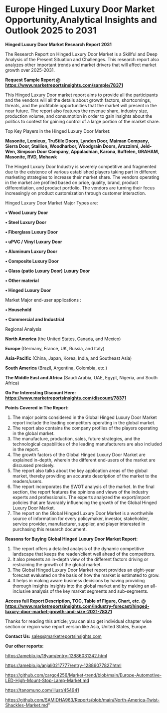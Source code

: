 # Europe Hinged Luxury Door Market Opportunity,Analytical Insights and Outlook 2025 to 2031

<strong>Hinged Luxury Door Market Research Report 2031</strong>

The Research Report on Hinged Luxury Door Market is a Skillful and Deep Analysis of the Present Situation and Challenges. This research report also analyzes other important trends and market drivers that will affect market growth over 2025-2031.

<strong>Request Sample Report @ <a href=https://www.marketreportsinsights.com/sample/78371>https://www.marketreportsinsights.com/sample/78371</a></strong>

This Hinged Luxury Door market report aims to provide all the participants and the vendors will all the details about growth factors, shortcomings, threats, and the profitable opportunities that the market will present in the near future. The report also features the revenue share, industry size, production volume, and consumption in order to gain insights about the politics to contest for gaining control of a large portion of the market share.

Top Key Players in the Hinged Luxury Door Market:

<strong>Masonite, Lemieux, TruStile Doors, Lynden Door, Maiman Company, Sierra Door, Stallion, Woodharbor, Woodgrain Doors, Arazzinni, Jeld-Wen, Simpson Door Company, Appalachian, Karona, Buffelen, GRAHAM, Masonite, RVD, Mohawk</strong>

The Hinged Luxury Door Industry is severely competitive and fragmented due to the existence of various established players taking part in different marketing strategies to increase their market share. The vendors operating in the market are profiled based on price, quality, brand, product differentiation, and product portfolio. The vendors are turning their focus increasingly on product customization through customer interaction.

Hinged Luxury Door Market Major Types are:

<strong>• Wood Luxury Door

• Steel Luxury Door

• Fiberglass Luxury Door

• uPVC / Vinyl Luxury Door

• Aluminum Luxury Door

• Composite Luxury Door

• Glass (patio Luxury Door) Luxury Door

• Other material

• Hinged Luxury Door</strong>

Market Major end-user applications :

<strong>• Household

• Commercial and Industrial</strong>

Regional Analysis

</u><strong><b>North America</b></strong> (the United States, Canada, and Mexico)

<strong><b>Europe </b></strong>(Germany, France, UK, Russia, and Italy)

<strong><b>Asia-Pacific</b></strong> (China, Japan, Korea, India, and Southeast Asia)

<strong><b>South America</b></strong> (Brazil, Argentina, Colombia, etc.)

<strong><b>The Middle East and Africa</b></strong> (Saudi Arabia, UAE, Egypt, Nigeria, and South Africa)

<strong>Go For Interesting Discount Here: <a href=https://www.marketreportsinsights.com/discount/78371>https://www.marketreportsinsights.com/discount/78371</a></strong>

<strong>Points Covered in The Report:</strong>
<ol>
  <li>The major points considered in the Global Hinged Luxury Door Market report include the leading competitors operating in the global market.</li>
  <li>The report also contains the company profiles of the players operating in the global market.</li>
  <li>The manufacture, production, sales, future strategies, and the technological capabilities of the leading manufacturers are also included in the report.</li>
  <li>The growth factors of the Global Hinged Luxury Door Market are explained in-depth, wherein the different end-users of the market are discussed precisely.</li>
  <li>The report also talks about the key application areas of the global market, thereby providing an accurate description of the market to the readers/users.</li>
  <li>The report incorporates the SWOT analysis of the market. In the final section, the report features the opinions and views of the industry experts and professionals. The experts analyzed the export/import policies that are favorably influencing the growth of the Global Hinged Luxury Door Market.</li>
  <li>The report on the Global Hinged Luxury Door Market is a worthwhile source of information for every policymaker, investor, stakeholder, service provider, manufacturer, supplier, and player interested in purchasing this research document.</li>
</ol>
<strong>Reasons for Buying Global Hinged Luxury Door Market Report:</strong>

<ol>
  <li>The report offers a detailed analysis of the dynamic competitive landscape that keeps the reader/client well ahead of the competitors.</li>
  <li>It also presents an in-depth view of the different factors driving or restraining the growth of the global market.</li>
  <li>The Global Hinged Luxury Door Market report provides an eight-year forecast evaluated on the basis of how the market is estimated to grow.</li>
  <li>It helps in making aware business decisions by having providing thorough insights insights into the global market and by making an all-inclusive analysis of the key market segments and sub-segments.</li>
</ol>
<strong>Access full Report Description, TOC, Table of Figure, Chart, etc. @ <a href=https://www.marketreportsinsights.com/industry-forecast/hinged-luxury-door-market-growth-and-size-2021-78371>https://www.marketreportsinsights.com/industry-forecast/hinged-luxury-door-market-growth-and-size-2021-78371</a></strong>


Thanks for reading this article; you can also get individual chapter wise section or region wise report version like Asia, United States, Europe.

<strong>Contact Us:</strong>
sales@marketreportsinsights.com

<strong>Our other reports:</strong>

<a href=https://ameblo.jp/18yam/entry-12886031242.html>https://ameblo.jp/18yam/entry-12886031242.html</a>

<a href=https://ameblo.jp/anjali0217777/entry-12886077827.html>https://ameblo.jp/anjali0217777/entry-12886077827.html</a>

<a href=https://github.com/cargo4256/Market-trend/blob/main/Europe-Automotive-LED-High-Mount-Stop-Lamp-Market.md>https://github.com/cargo4256/Market-trend/blob/main/Europe-Automotive-LED-High-Mount-Stop-Lamp-Market.md</a>

<a href=https://tanomuno.com/illust/454941>https://tanomuno.com/illust/454941</a>

<a href=https://github.com/SAMIDHA963/Reports/blob/main/North-America-Twist-Shackles-Market.md>https://github.com/SAMIDHA963/Reports/blob/main/North-America-Twist-Shackles-Market.md</a>"
